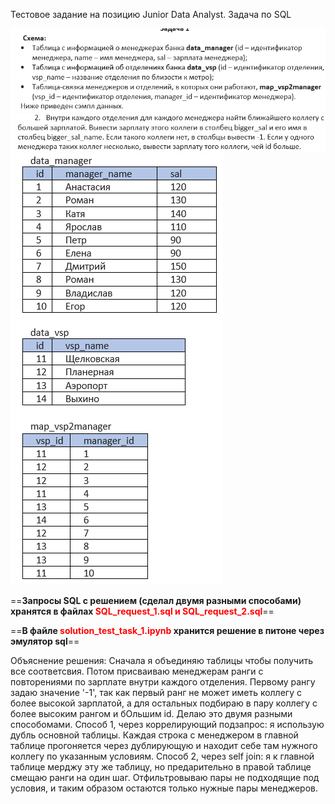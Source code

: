 Тестовое задание на позицию Junior Data Analyst. Задача по SQL

<img src="images/2023-11-06_15-46-33.png" alt="pic1">

<img src="images/2023-11-06_15-46-52.png" alt="pic2">

<img src="images/2023-11-06_15-46-42.png" alt="pic3">


==**Запросы SQL с решением (сделал двумя разными способами) хранятся в файлах  <span style="color:red">SQL_request_1.sql и SQL_request_2.sql</span>**==

==**В файле <span style="color:red">solution_test_task_1.ipynb</span> хранится решение в питоне через эмулятор sql**==

Объяснение решения: Сначала я объединяю таблицы чтобы получить все соответсвия. Потом присваиваю менеджерам ранги с повторениями по зарплате внутри каждого отделения. Первому рангу задаю значение '-1', так как первый ранг не может иметь коллегу с более высокой зарплатой, а для остальных подбираю в пару коллегу с более высоким рангом и бОльшим id. Делаю это двумя разными способомами. 
Способ 1, через коррелирующий подзапрос: я использую дубль основной таблицы. Каждая строка с менеджером в главной таблице прогоняется через дублирующую и находит себе там нужного коллегу по указанным условиям. 
Способ 2, через self join: я к главной таблице мерджу эту же таблицу, но предарительно в правой таблице смещаю ранги на один шаг. Отфильтровываю пары не подходящие под условия, и таким образом остаются только нужные пары менеджеров.
